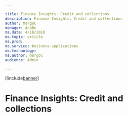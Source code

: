 ```yaml
---

title: Finance Insights: Credit and collections
description: Finance Insights: Credit and collections
author: MargoC
manager: AnnBe
ms.date: 4/18/2018
ms.topic: article
ms.prod: 
ms.service: business-applications
ms.technology: 
ms.author: margoc
audience: Admin

---
```


[!include[banner](../../includes/banner.md)]

#  Finance Insights: Credit and collections


